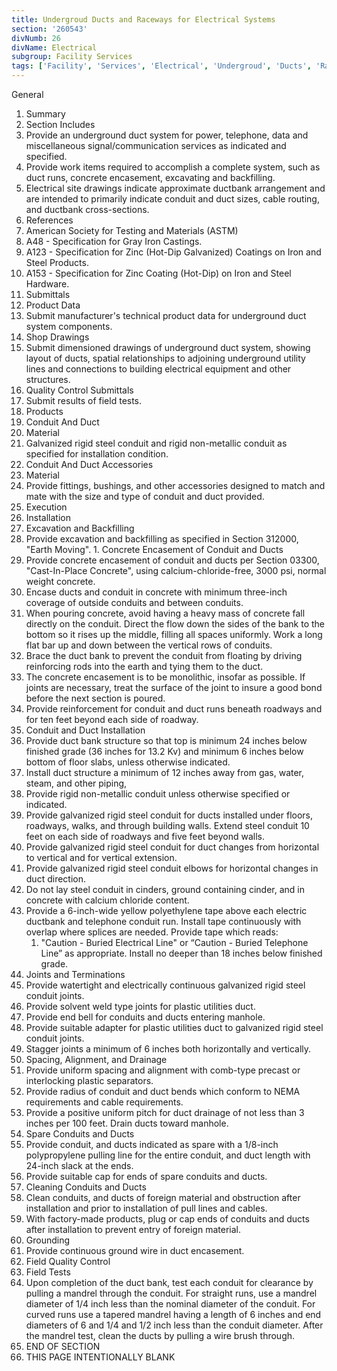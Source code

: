```yaml
---
title: Undergroud Ducts and Raceways for Electrical Systems
section: '260543'
divNumb: 26
divName: Electrical
subgroup: Facility Services
tags: ['Facility', 'Services', 'Electrical', 'Undergroud', 'Ducts', 'Raceways', 'for', 'Systems']
---
```



General
   1. Summary
   1. Section Includes
   1. Provide an underground duct system for power, telephone, data and miscellaneous signal/communication services as indicated and specified.
   1. Provide work items required to accomplish a complete system, such as duct runs, concrete encasement, excavating and backfilling.
   1. Electrical site drawings indicate approximate ductbank arrangement and are intended to primarily indicate conduit and duct sizes, cable routing, and ductbank cross-sections.
   1. References
   1. American Society for Testing and Materials (ASTM)
   1. A48 - Specification for Gray Iron Castings.
   1. A123 - Specification for Zinc (Hot-Dip Galvanized) Coatings on Iron and Steel Products.
   1. A153 - Specification for Zinc Coating (Hot-Dip) on Iron and Steel Hardware.
   1. Submittals
   1. Product Data
   1. Submit manufacturer's technical product data for underground duct system components.
   1. Shop Drawings
   1. Submit dimensioned drawings of underground duct system, showing layout of ducts, spatial relationships to adjoining underground utility lines and connections to building electrical equipment and other structures.
   1. Quality Control Submittals
   1. Submit results of field tests.
   1. Products
   1. Conduit And Duct
   1. Material
   1. Galvanized rigid steel conduit and rigid non-metallic conduit as specified for installation condition.
   1. Conduit And Duct Accessories
   1. Material
   1. Provide fittings, bushings, and other accessories designed to match and mate with the size and type of conduit and duct provided.
   1. Execution
   1. Installation
   1. Excavation and Backfilling
   1. Provide excavation and backfilling as specified in Section 312000, "Earth Moving".
    1. Concrete Encasement of Conduit and Ducts
   1. Provide concrete encasement of conduit and ducts per Section 03300, "Cast-In-Place Concrete", using calcium-chloride-free, 3000 psi, normal weight concrete.
   1. Encase ducts and conduit in concrete with minimum three-inch coverage of outside conduits and between conduits.
   1. When pouring concrete, avoid having a heavy mass of concrete fall directly on the conduit. Direct the flow down the sides of the bank to the bottom so it rises up the middle, filling all spaces uniformly. Work a long flat bar up and down between the vertical rows of conduits.
   1. Brace the duct bank to prevent the conduit from floating by driving reinforcing rods into the earth and tying them to the duct.
   1. The concrete encasement is to be monolithic, insofar as possible. If joints are necessary, treat the surface of the joint to insure a good bond before the next section is poured.
   1. Provide reinforcement for conduit and duct runs beneath roadways and for ten feet beyond each side of roadway.
   1. Conduit and Duct Installation
   1. Provide duct bank structure so that top is minimum 24 inches below finished grade (36 inches for 13.2 Kv) and minimum 6 inches below bottom of floor slabs, unless otherwise indicated.
   1. Install duct structure a minimum of 12 inches away from gas, water, steam, and other piping,
   1. Provide rigid non-metallic conduit unless otherwise specified or indicated.
   1. Provide galvanized rigid steel conduit for ducts installed under floors, roadways, walks, and through building walls. Extend steel conduit 10 feet on each side of roadways and five feet beyond walls.
   1. Provide galvanized rigid steel conduit for duct changes from horizontal to vertical and for vertical extension.
   1. Provide galvanized rigid steel conduit elbows for horizontal changes in duct direction.
   1. Do not lay steel conduit in cinders, ground containing cinder, and in concrete with calcium chloride content.
   1. Provide a 6-inch-wide yellow polyethylene tape above each electric ductbank and telephone conduit run. Install tape continuously with overlap where splices are needed. Provide tape which reads:
      1. "Caution - Buried Electrical Line" or “Caution - Buried Telephone Line” as appropriate. Install no deeper than 18 inches below finished grade.
   1. Joints and Terminations
   1. Provide watertight and electrically continuous galvanized rigid steel conduit joints.
   1. Provide solvent weld type joints for plastic utilities duct.
   1. Provide end bell for conduits and ducts entering manhole.
   1. Provide suitable adapter for plastic utilities duct to galvanized rigid steel conduit joints.
   1. Stagger joints a minimum of 6 inches both horizontally and vertically.
   1. Spacing, Alignment, and Drainage
   1. Provide uniform spacing and alignment with comb-type precast or interlocking plastic separators.
   1. Provide radius of conduit and duct bends which conform to NEMA requirements and cable requirements.
   1. Provide a positive uniform pitch for duct drainage of not less than 3 inches per 100 feet. Drain ducts toward manhole.
   1. Spare Conduits and Ducts
   1. Provide conduit, and ducts indicated as spare with a 1/8-inch polypropylene pulling line for the entire conduit, and duct length with 24-inch slack at the ends.
   1. Provide suitable cap for ends of spare conduits and ducts.
   1. Cleaning Conduits and Ducts
   1. Clean conduits, and ducts of foreign material and obstruction after installation and prior to installation of pull lines and cables.
   1. With factory-made products, plug or cap ends of conduits and ducts after installation to prevent entry of foreign material.
   1. Grounding
   1. Provide continuous ground wire in duct encasement.
   1. Field Quality Control
   1. Field Tests
   1. Upon completion of the duct bank, test each conduit for clearance by pulling a mandrel through the conduit. For straight runs, use a mandrel diameter of 1/4 inch less than the nominal diameter of the conduit. For curved runs use a tapered mandrel having a length of 6 inches and end diameters of 6 and 1/4 and 1/2 inch less than the conduit diameter. After the mandrel test, clean the ducts by pulling a wire brush through.
   1. END OF SECTION
   1. THIS PAGE INTENTIONALLY BLANK

